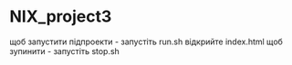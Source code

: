 # NIX_project3
щоб запустити підпроекти - запустіть run.sh
відкрийте index.html
щоб зупинити  - запустіть stop.sh

